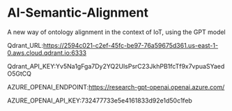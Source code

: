 # AI-Semantic-Alignment
A new way of ontology alignment in the context of IoT, using the GPT model

Qdrant_URL:https://2594c021-c2ef-45fc-be97-76a59675d361.us-east-1-0.aws.cloud.qdrant.io:6333

Qdrant_API_KEY:Yv5Na1gFga7Dy2YQ2UlsPsrC23JkhPB1fcTf9x7vpuaSYaedO5GtCQ

AZURE_OPENAI_ENDPOINT:https://research-gpt-openai.openai.azure.com/ 

AZURE_OPENAI_API_KEY:732477733e5e4161833d92e1d50c1feb
